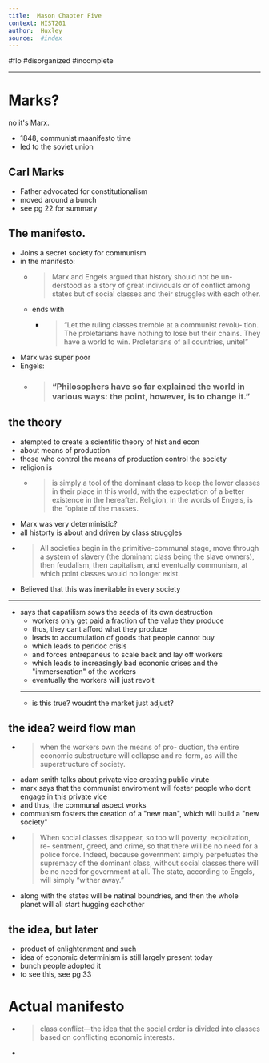 ```yaml
---
title:  Mason Chapter Five 
context: HIST201
author:  Huxley
source:  #index
---
```


#flo  #disorganized #incomplete

---





# Marks? 
no it's Marx. 


- 1848, communist maanifesto time
- led to the soviet union 

## Carl Marks 

- Father advocated for constitutionalism
- moved around a bunch
- see pg 22 for summary

## The manifesto. 

- Joins a secret society for communism
- in the manifesto:
	- > Marx and Engels argued that history should not be un- derstood as a story of great individuals or of conflict among states but of social classes and their struggles with each other.
	- ends with
		- > “Let the ruling classes tremble at a communist revolu- tion. The proletarians have nothing to lose but their chains. They have a world to win. Proletarians of all countries, unite!”
- Marx was super poor 
- Engels:  
	-  > ### “Philosophers have so far explained the world in various ways: the point, however, is to change it.”

## the theory

- atempted to create a scientific theory of hist and econ
- about means of production
- those who control the means of production control the society 
- religion is 
	- >  is simply a tool of the dominant class to keep the lower classes in their place in this world, with the expectation of a better existence in the hereafter. Religion, in the words of Engels, is the “opiate of the masses.
- Marx was very deterministic?
- all historty is about and driven by class struggles 
- > All societies begin in the primitive-communal stage, move through a system of slavery (the dominant class being the slave owners), then feudalism, then capitalism, and eventually communism, at which point classes would no longer exist.
- Believed that this was inevitable in every society
---
- says that capatilism sows the seads of its own destruction 
	- workers only get paid a fraction of the value they produce
	- thus, they cant afford what they produce
	- leads to accumulation of goods that people cannot buy
	- which leads to peridoc crisis 
	- and forces entrepaneus to scale back and lay off workers
	- which leads to increasingly bad econonic crises and the "immerseration" of the workers
	- eventually the workers will just revolt
	---
	- is this true? woudnt the market just adjust? 


## the idea? weird flow man 

- > when the workers own the means of pro- duction, the entire economic substructure will collapse and re-form, as will the superstructure of society. 
- adam smith talks about private vice creating public virute
- marx says that the communist enviroment will foster people who dont engage in this private vice
- and thus, the communal aspect works
- communism fosters the creation of a "new man", which will build a "new society"
- > When social classes disappear, so too will poverty, exploitation, re- sentment, greed, and crime, so that there will be no need for a police force. Indeed, because government simply perpetuates the supremacy of the dominant class, without social classes there will be no need for government at all. The state, according to Engels, will simply “wither away.” 
- along with the states will be natinal boundries, and then the whole planet will all start hugging eachother


## the idea, but later

- product of enlightenment and such
- idea of economic determinism is still largely present today
- bunch people adopted it
- to see this, see pg 33 






# Actual manifesto

- >  class conflict—the idea that the social order is divided into classes based on conflicting economic interests.
- 































